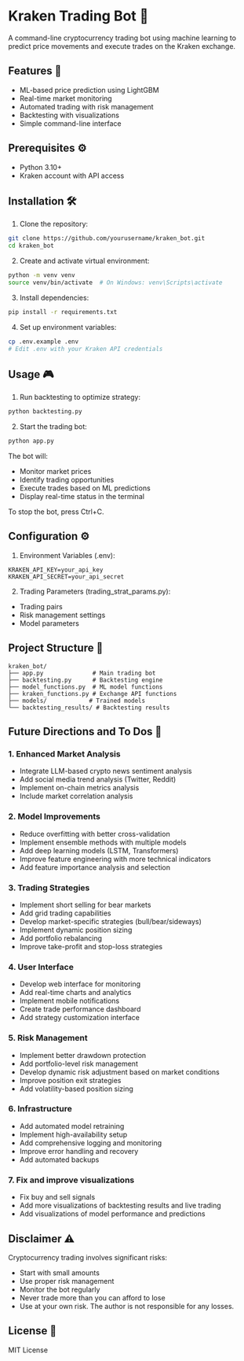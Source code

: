 # Kraken Trading Bot 🚀

A command-line cryptocurrency trading bot using machine learning to predict price movements and execute trades on the Kraken exchange.

## Features 🌟

- ML-based price prediction using LightGBM
- Real-time market monitoring
- Automated trading with risk management
- Backtesting with visualizations
- Simple command-line interface

## Prerequisites ⚙️

- Python 3.10+
- Kraken account with API access

## Installation 🛠️

1. Clone the repository:
```bash
git clone https://github.com/yourusername/kraken_bot.git
cd kraken_bot
```

2. Create and activate virtual environment:
```bash
python -m venv venv
source venv/bin/activate  # On Windows: venv\Scripts\activate
```

3. Install dependencies:
```bash
pip install -r requirements.txt
```

4. Set up environment variables:
```bash
cp .env.example .env
# Edit .env with your Kraken API credentials
```

## Usage 🎮

1. Run backtesting to optimize strategy:
```bash
python backtesting.py
```

2. Start the trading bot:
```bash
python app.py
```

The bot will:
- Monitor market prices
- Identify trading opportunities
- Execute trades based on ML predictions
- Display real-time status in the terminal

To stop the bot, press Ctrl+C.

## Configuration ⚙️

1. Environment Variables (.env):
```
KRAKEN_API_KEY=your_api_key
KRAKEN_API_SECRET=your_api_secret
```

2. Trading Parameters (trading_strat_params.py):
- Trading pairs
- Risk management settings
- Model parameters

## Project Structure 📁

```
kraken_bot/
├── app.py              # Main trading bot
├── backtesting.py      # Backtesting engine
├── model_functions.py  # ML model functions
├── kraken_functions.py # Exchange API functions
├── models/            # Trained models
└── backtesting_results/ # Backtesting results
```

## Future Directions and To Dos 🚀

### 1. Enhanced Market Analysis
- Integrate LLM-based crypto news sentiment analysis
- Add social media trend analysis (Twitter, Reddit)
- Implement on-chain metrics analysis
- Include market correlation analysis

### 2. Model Improvements
- Reduce overfitting with better cross-validation
- Implement ensemble methods with multiple models
- Add deep learning models (LSTM, Transformers)
- Improve feature engineering with more technical indicators
- Add feature importance analysis and selection

### 3. Trading Strategies
- Implement short selling for bear markets
- Add grid trading capabilities
- Develop market-specific strategies (bull/bear/sideways)
- Implement dynamic position sizing
- Add portfolio rebalancing
- Improve take-profit and stop-loss strategies

### 4. User Interface
- Develop web interface for monitoring
- Add real-time charts and analytics
- Implement mobile notifications
- Create trade performance dashboard
- Add strategy customization interface

### 5. Risk Management
- Implement better drawdown protection
- Add portfolio-level risk management
- Develop dynamic risk adjustment based on market conditions
- Improve position exit strategies
- Add volatility-based position sizing

### 6. Infrastructure
- Add automated model retraining
- Implement high-availability setup
- Add comprehensive logging and monitoring
- Improve error handling and recovery
- Add automated backups

### 7. Fix and improve visualizations
- Fix buy and sell signals
- Add more visualizations of backtesting results and live trading
- Add visualizations of model performance and predictions

## Disclaimer ⚠️

Cryptocurrency trading involves significant risks:
- Start with small amounts
- Use proper risk management
- Monitor the bot regularly
- Never trade more than you can afford to lose
- Use at your own risk. The author is not responsible for any losses.

## License 📄

MIT License

